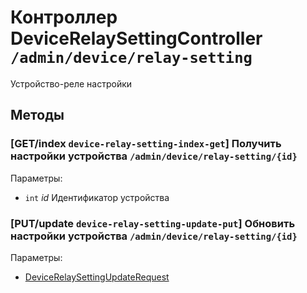 # Контроллер DeviceRelaySettingController `/admin/device/relay-setting`

Устройство-реле настройки

## Методы

### [GET/index `device-relay-setting-index-get`] Получить настройки устройства `/admin/device/relay-setting/{id}`

Параметры: 

- `int` *id* Идентификатор устройства

### [PUT/update `device-relay-setting-update-put`] Обновить настройки устройства `/admin/device/relay-setting/{id}`

Параметры: 

- [DeviceRelaySettingUpdateRequest](../OBJECT.md#DeviceRelaySettingUpdateRequest) 
